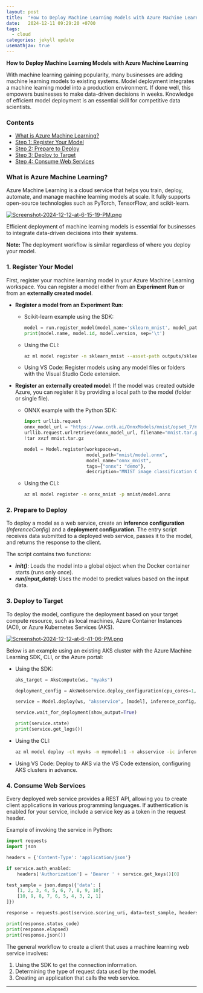 ```yaml
---
layout: post
title:  "How to Deploy Machine Learning Models with Azure Machine Learning"
date:   2024-12-11 09:29:20 +0700
tags:
  - cloud
categories: jekyll update
usemathjax: true
---
```


**How to Deploy Machine Learning Models with Azure Machine Learning**

With machine learning gaining popularity, many businesses are adding machine learning models to existing systems. Model deployment integrates a machine learning model into a production environment. If done well, this empowers businesses to make data-driven decisions in weeks. Knowledge of efficient model deployment is an essential skill for competitive data scientists.

### Contents

- [What is Azure Machine Learning?](#what-is-azure-machine-learning)
- [Step 1: Register Your Model](#1-register-your-model)
- [Step 2: Prepare to Deploy](#2-prepare-to-deploy)
- [Step 3: Deploy to Target](#3-deploy-to-target)
- [Step 4: Consume Web Services](#4-consume-web-services)

### What is Azure Machine Learning?

Azure Machine Learning is a cloud service that helps you train, deploy, automate, and manage machine learning models at scale. It fully supports open-source technologies such as PyTorch, TensorFlow, and scikit-learn. 

[![Screenshot-2024-12-12-at-6-15-19-PM.png](https://i.postimg.cc/NGPrQTC2/Screenshot-2024-12-12-at-6-15-19-PM.png)](https://postimg.cc/t7Wg51j9)

Efficient deployment of machine learning models is essential for businesses to integrate data-driven decisions into their systems. 

**Note:** The deployment workflow is similar regardless of where you deploy your model.

### 1. Register Your Model

First, register your machine learning model in your Azure Machine Learning workspace. You can register a model either from an **Experiment Run** or from an **externally created model**.

- **Register a model from an Experiment Run**: 

  - Scikit-learn example using the SDK:
    ```python
    model = run.register_model(model_name='sklearn_mnist', model_path='outputs/sklearn_mnist_model.pkl')
    print(model.name, model.id, model.version, sep='\t')
    ```

  - Using the CLI:
    ```bash
    az ml model register -n sklearn_mnist --asset-path outputs/sklearn_mnist_model.pkl --experiment-name myexperiment
    ```

  - Using VS Code: Register models using any model files or folders with the Visual Studio Code extension.

- **Register an externally created model**: If the model was created outside Azure, you can register it by providing a local path to the model (folder or single file).

  - ONNX example with the Python SDK:
    ```python
    import urllib.request
    onnx_model_url = "https://www.cntk.ai/OnnxModels/mnist/opset_7/mnist.tar.gz"
    urllib.request.urlretrieve(onnx_model_url, filename="mnist.tar.gz")
    !tar xvzf mnist.tar.gz

    model = Model.register(workspace=ws,
                           model_path="mnist/model.onnx",
                           model_name="onnx_mnist",
                           tags={"onnx": "demo"},
                           description="MNIST image classification CNN from ONNX Model Zoo")
    ```

  - Using the CLI:
    ```bash
    az ml model register -n onnx_mnist -p mnist/model.onnx
    ```

### 2. Prepare to Deploy

To deploy a model as a web service, create an **inference configuration** (_InferenceConfig_) and a **deployment configuration**. The entry script receives data submitted to a deployed web service, passes it to the model, and returns the response to the client.

The script contains two functions:
- **_init()_**: Loads the model into a global object when the Docker container starts (runs only once).
- **_run(input_data)_**: Uses the model to predict values based on the input data.

### 3. Deploy to Target

To deploy the model, configure the deployment based on your target compute resource, such as local machines, Azure Container Instances (ACI), or Azure Kubernetes Services (AKS).

[![Screenshot-2024-12-12-at-6-41-06-PM.png](https://i.postimg.cc/zfr93xXd/Screenshot-2024-12-12-at-6-41-06-PM.png)](https://postimg.cc/xX6s4ymH)

Below is an example using an existing AKS cluster with the Azure Machine Learning SDK, CLI, or the Azure portal:

- Using the SDK:
    ```python
    aks_target = AksCompute(ws, "myaks")

    deployment_config = AksWebservice.deploy_configuration(cpu_cores=1, memory_gb=1)

    service = Model.deploy(ws, "aksservice", [model], inference_config, deployment_config, aks_target)

    service.wait_for_deployment(show_output=True)

    print(service.state)
    print(service.get_logs())
    ```

- Using the CLI:
    ```bash
    az ml model deploy -ct myaks -m mymodel:1 -n aksservice -ic inferenceconfig.json -dc deploymentconfig.json
    ```

- Using VS Code: Deploy to AKS via the VS Code extension, configuring AKS clusters in advance.

### 4. Consume Web Services

Every deployed web service provides a REST API, allowing you to create client applications in various programming languages. If authentication is enabled for your service, include a service key as a token in the request header.

Example of invoking the service in Python:
```python
import requests
import json

headers = {'Content-Type': 'application/json'}

if service.auth_enabled:
    headers['Authorization'] = 'Bearer ' + service.get_keys()[0]

test_sample = json.dumps({'data': [
    [1, 2, 3, 4, 5, 6, 7, 8, 9, 10],
    [10, 9, 8, 7, 6, 5, 4, 3, 2, 1]
]})

response = requests.post(service.scoring_uri, data=test_sample, headers=headers)

print(response.status_code)
print(response.elapsed)
print(response.json())
```

The general workflow to create a client that uses a machine learning web service involves:
1. Using the SDK to get the connection information.
2. Determining the type of request data used by the model.
3. Creating an application that calls the web service.

--- 